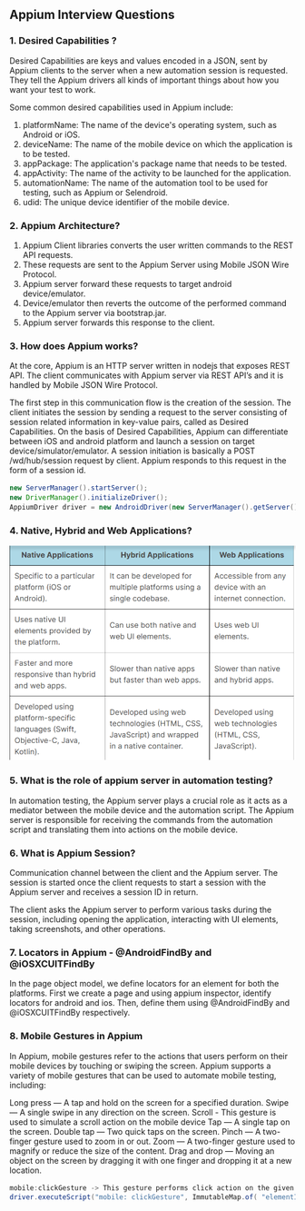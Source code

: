 ## Appium Interview Questions

### 1. Desired Capabilities ?
Desired Capabilities are keys and values encoded in a JSON, sent by Appium clients to the server when a new automation session is requested.
They tell the Appium drivers all kinds of important things about how you want your test to work.

Some common desired capabilities used in Appium include:

1. platformName: The name of the device's operating system, such as Android or iOS.
2. deviceName: The name of the mobile device on which the application is to be tested.
3. appPackage: The application's package name that needs to be tested.
4. appActivity: The name of the activity to be launched for the application.
5. automationName: The name of the automation tool to be used for testing, such as Appium or Selendroid.
6. udid: The unique device identifier of the mobile device.


### 2. Appium Architecture?

1. Appium Client libraries converts the user written commands to the REST API requests.
2. These requests are sent to the Appium Server using Mobile JSON Wire Protocol.
3. Appium server forward these requests to target android device/emulator.
4. Device/emulator then reverts the outcome of the performed command to the Appium server via bootstrap.jar.
5. Appium server forwards this response to the client.

### 3. How does Appium works?
At the core, Appium is an HTTP server written in nodejs that exposes REST API.
The client communicates with Appium server via REST API’s and it is handled by Mobile JSON Wire Protocol.

The first step in this communication flow is the creation of the session. The client initiates the session by sending a request to the server consisting of session related information in key-value pairs, called as Desired Capabilities. 
On the basis of Desired Capabilities, Appium can differentiate between iOS and android platform and launch a session on target device/simulator/emulator. A session initiation is basically a POST /wd/hub/session request by client. Appium responds to this request in the form of a session id.

```java
new ServerManager().startServer();
new DriverManager().initializeDriver();
AppiumDriver driver = new AndroidDriver(new ServerManager().getServer().getUrl(), new CapabilitiesManager().getCaps());

```

### 4. Native, Hybrid and Web Applications?

![img_1.png](img_1.png)

### 5. What is the role of appium server in automation testing?
In automation testing, the Appium server plays a crucial role as it acts as a mediator between the mobile device and the automation script. 
The Appium server is responsible for receiving the commands from the automation script and translating them into actions on the mobile device.

### 6. What is Appium Session?
Communication channel between the client and the Appium server.
The session is started once the client requests to start a session with the Appium server and receives a session ID in return.

The client asks the Appium server to perform various tasks during the session, including opening the application, interacting with UI elements, taking screenshots, and other operations.

### 7. Locators in Appium - @AndroidFindBy and @iOSXCUITFindBy
In the page object model, we define locators for an element for both the platforms. First we create a page and using appium inspector, identify locators for android and ios. 
Then, define them using @AndroidFindBy and @iOSXCUITFindBy respectively.


### 8. Mobile Gestures in Appium
In Appium, mobile gestures refer to the actions that users perform on their mobile devices by touching or swiping the screen. Appium supports a variety of mobile gestures that can be used to automate mobile testing, including:

Long press — A tap and hold on the screen for a specified duration.
Swipe — A single swipe in any direction on the screen.
Scroll - This gesture is used to simulate a scroll action on the mobile device
Tap — A single tap on the screen.
Double tap — Two quick taps on the screen.
Pinch — A two-finger gesture used to zoom in or out.
Zoom — A two-finger gesture used to magnify or reduce the size of the content.
Drag and drop — Moving an object on the screen by dragging it with one finger and dropping it at a new location.

```java
mobile:clickGesture -> This gesture performs click action on the given element.
driver.executeScript("mobile: clickGesture", ImmutableMap.of( "elementId", ((RemoteWebElement) element).getId() ));
```
